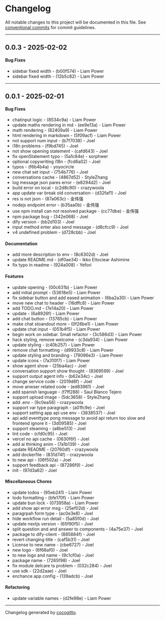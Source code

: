 # Changelog
All notable changes to this project will be documented in this file. See [conventional commits](https://www.conventionalcommits.org/) for commit guidelines.

- - -
## 0.0.3 - 2025-02-02
#### Bug Fixes
- sidebar fixed width - (b00f574) - Liam Power
- sidebar fixed width - (12b5c82) - Liam Power

- - -

## 0.0.1 - 2025-02-01
#### Bug Fixes
- chatinput logic - (8534c9a) - Liam Power
- update maths rendering in md - (ee9e13a) - Liam Power
- math rendering - (82409a9) - Liam Power
- html rendering in markdown - (5f09acf) - Liam Power
- not support num input - (b7f7038) - Joel
- i18n problems - (f9bd745) - Joel
- not show opening statement - (cafd643) - Joel
- fix openStatement typo - (5a1c84e) - sorphwer
- optional copywriting i18n - (fcd6a02) - Joel
- typos - (f6b4b4a) - yoyocircle
- new chat set input - (754b776) - Joel
- conversations cache - (4867d52) - StyleZhang
- log message json pares error - (e8294d2) - Joel
- build error on local - (c2d8c90) - crazywoola
- app update var break old conversation - (d32faf1) - Joel
- res is not json - (87a063c) - 金伟强
- nodejs endpoint error - (b35aa0b) - 金伟强
- use npm install can not resolved package - (cc77dbe) - 金伟强
- npm package bug - (342e068) - Joel
- dify version - (bb2d103) - Joel
- input method enter also send message - (d8cfcc9) - Joel
- v4 undefined problem - (d728cbb) - Joel
#### Documentation
- add more description to env - (8c6302d) - Joel
- update README.md - (df0ae34) - Ikko Eltociear Ashimine
- fix typo in readme - (924a008) - Yefori
#### Features
- update opening - (00c631b) - Liam Power
- add initial prompt - (53618e5) - Liam Power
- fix sidebar button and add eased animation - (6ba2a30) - Liam Power
- move new chat to header - (16dffc8) - Liam Power
- add TODO.md - (7e14a20) - Liam Power
- update - (6a8926f) - Liam Power
- add chat button - (13765cb) - Liam Power
- make chat stoandout more - (0f26be1) - Liam Power
- update chat input - (051b4f5) - Liam Power
- begin work on sidebar. Small refactor - (3c586d3) - Liam Power
- hack styling, remove welcome - (c3da934) - Liam Power
- update styling - (c40b257) - Liam Power
- remove chat formatting - (d9933c8) - Liam Power
- update styling and branding - (79096e3) - Liam Power
- update icons - (7a310f7) - Liam Power
- show agent show - (25ba4ac) - Joel
- conversation support show thought - (8369599) - Joel
- support output agent info - (b62e34c) - Joel
- change service code - (2019d8f) - Joel
- move anwser related code - (ed83961) - Joel
- add spanish language - (f7ff288) - Saul Blanco Tejero
- support upload image - (5dc3658) - StyleZhang
- add .env - (9c0ea56) - crazywoola
- support var type paragraph - (a01fc9e) - Joel
- support setting app api use env - (3838537) - Joel
- api add eventtype pong message to avoid api return too slow and frontend ignore it - (3d09585) - Joel
- support steaming - (a8be513) - Joel
- lint code - (cfd0c95) - Joel
- vercel no api cache - (0630f6f) - Joel
- add ai thinking anim - (7a1b139) - Joel
- update README - (20760df) - crazywoola
- add dockerfile - (831d74f) - crazywoola
- to new api - (06f502a) - Joel
- support feedback api - (87286f9) - Joel
- init - (97d3a62) - Joel
#### Miscellaneous Chores
- update todos - (95eb241) - Liam Power
- todo formatting - (bfe170f) - Liam Power
- update bun lock - (073958a) - Liam Power
- add show api error msg - (25ef02d) - Joel
- paragrpah form type - (ac0e3e8) - Joel
- hide workflow run detail - (5a85f0d) - Joel
- update nextjs version - (65f90f5) - Joel
- split question and and answer to components - (4a75e37) - Joel
- package to dify-client - (885884f) - Joel
- revert changing title - (caf5b31) - Joel
- License to new name - (cbe6727) - Joel
- new logo - (6f68af0) - Joel
- to new logo and name - (9c1cf0a) - Joel
- package name - (7265f98) - Joel
- fix module delcare ts problem - (032c284) - Joel
- use sdk - (22d2aae) - Joel
- enchance app config - (139adcb) - Joel
#### Refactoring
- update variable names - (d2fe98e) - Liam Power

- - -

Changelog generated by [cocogitto](https://github.com/cocogitto/cocogitto).
